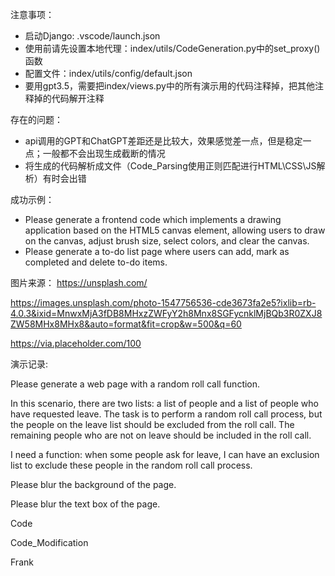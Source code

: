 

注意事项：
- 启动Django: .vscode/launch.json
- 使用前请先设置本地代理：index/utils/CodeGeneration.py中的set_proxy()函数
- 配置文件：index/utils/config/default.json
- 要用gpt3.5，需要把index/views.py中的所有演示用的代码注释掉，把其他注释掉的代码解开注释


存在的问题：
- api调用的GPT和ChatGPT差距还是比较大，效果感觉差一点，但是稳定一点；一般都不会出现生成截断的情况
- 将生成的代码解析成文件（Code_Parsing使用正则匹配进行HTML\CSS\JS解析）有时会出错


成功示例：
- Please generate a frontend code which implements a drawing application based on the HTML5 canvas element, allowing users to draw on the canvas, adjust brush size, select colors, and clear the canvas.
- Please generate a to-do list page where users can add, mark as completed and delete to-do items.



图片来源：
https://unsplash.com/

https://images.unsplash.com/photo-1547756536-cde3673fa2e5?ixlib=rb-4.0.3&ixid=MnwxMjA3fDB8MHxzZWFyY2h8Mnx8SGFycnklMjBQb3R0ZXJ8ZW58MHx8MHx8&auto=format&fit=crop&w=500&q=60

https://via.placeholder.com/100


演示记录:

Please generate a web page with a random roll call function.

In this scenario, there are two lists: a list of people and a list of people who have requested leave. The task is to perform a random roll call process, but the people on the leave list should be excluded from the roll call. The remaining people who are not on leave should be included in the roll call.

I need a function: when some people ask for leave, I can have an exclusion list to exclude these people in the random roll call process.

Please blur the background of the page.

Please blur the text box of the page.

Code

Code_Modification

Frank

